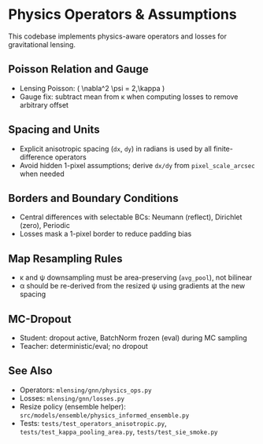 # Physics Operators & Assumptions

This codebase implements physics-aware operators and losses for gravitational lensing.

## Poisson Relation and Gauge
- Lensing Poisson: \( \nabla^2 \psi = 2\,\kappa \)
- Gauge fix: subtract mean from κ when computing losses to remove arbitrary offset

## Spacing and Units
- Explicit anisotropic spacing (`dx`, `dy`) in radians is used by all finite-difference operators
- Avoid hidden 1-pixel assumptions; derive `dx/dy` from `pixel_scale_arcsec` when needed

## Borders and Boundary Conditions
- Central differences with selectable BCs: Neumann (reflect), Dirichlet (zero), Periodic
- Losses mask a 1-pixel border to reduce padding bias

## Map Resampling Rules
- κ and ψ downsampling must be area-preserving (`avg_pool`), not bilinear
- α should be re-derived from the resized ψ using gradients at the new spacing

## MC-Dropout
- Student: dropout active, BatchNorm frozen (eval) during MC sampling
- Teacher: deterministic/eval; no dropout

## See Also
- Operators: `mlensing/gnn/physics_ops.py`
- Losses: `mlensing/gnn/losses.py`
- Resize policy (ensemble helper): `src/models/ensemble/physics_informed_ensemble.py`
- Tests: `tests/test_operators_anisotropic.py`, `tests/test_kappa_pooling_area.py`, `tests/test_sie_smoke.py`
